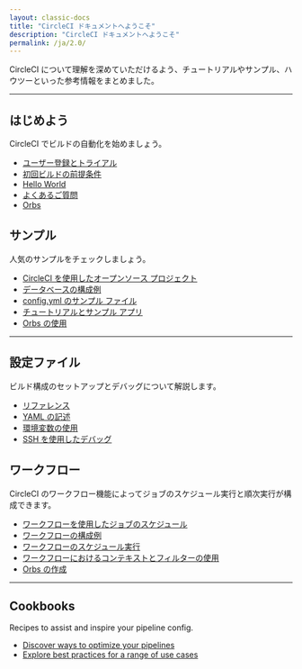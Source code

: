 ```yaml
---
layout: classic-docs
title: "CircleCI ドキュメントへようこそ"
description: "CircleCI ドキュメントへようこそ"
permalink: /ja/2.0/
---
```


CircleCI について理解を深めていただけるよう、チュートリアルやサンプル、ハウツーといった参考情報をまとめました。

<hr class="hidden-xs" />

<div class="row">
  <div class="col-xs-12 col-sm-6">
    <h2>はじめよう</h2>
    <p>CircleCI でビルドの自動化を始めましょう。</p>
    <ul>
      <li><a href="{{ site.baseurl }}/ja/2.0/first-steps/">ユーザー登録とトライアル</a></li>
      <li><a href="{{ site.baseurl }}/ja/2.0/getting-started/">初回ビルドの前提条件</a></li>
      <li><a href="{{ site.baseurl }}/ja/2.0/hello-world/">Hello World</a></li>
      <li><a href="{{ site.baseurl }}/ja/2.0/faq/">よくあるご質問</a></li>
      <li><a href="{{ site.baseurl }}/ja/2.0/orb-intro/">Orbs</a></li>
    </ul>
  </div>
  <div class="col-xs-12 col-sm-6">
    <h2>サンプル</h2>
    <p>人気のサンプルをチェックしましょう。</p>
    <ul>
        <li><a href="{{ site.baseurl }}/ja/2.0/example-configs/">CircleCI を使用したオープンソース プロジェクト</a></li>
        <li><a href="{{ site.baseurl }}/ja/2.0/postgres-config/">データベースの構成例</a></li>
        <li><a href="{{ site.baseurl }}/ja/2.0/sample-config/">config.yml のサンプル ファイル</a></li>
        <li><a href="{{ site.baseurl }}/ja/2.0/tutorials/">チュートリアルとサンプル アプリ</a></li>
        <li><a href="{{ site.baseurl }}/ja/2.0/using-orbs/">Orbs の使用</a></li>
      </ul>
  </div>
  <div class="col-xs-12">
    <hr />
  </div>
  <div class="col-xs-12 col-sm-6">
    <h2>設定ファイル</h2>
    <p>ビルド構成のセットアップとデバッグについて解説します。</p>
    <ul>
      <li><a href="{{ site.baseurl }}/ja/2.0/configuration-reference/">リファレンス</a></li>
      <li><a href="{{ site.baseurl }}/ja/2.0/writing-yaml/">YAML の記述</a></li>
      <li><a href="{{ site.baseurl }}/ja/2.0/env-vars/">環境変数の使用</a></li>
      <li><a href="{{ site.baseurl }}/ja/2.0/ssh-access-jobs/">SSH を使用したデバッグ</a></li>
    </ul>
  </div>
  <div class="col-xs-12 col-sm-6">
    <h2>ワークフロー</h2>
    <p>CircleCI のワークフロー機能によってジョブのスケジュール実行と順次実行が構成できます。</p>
    <ul>
      <li><a href="{{ site.baseurl }}/ja/2.0/workflows/">ワークフローを使用したジョブのスケジュール</a></li>
      <li><a href="{{ site.baseurl }}/ja/2.0/workflows/#ワークフローの構成例">ワークフローの構成例</a></li>
      <li><a href="{{ site.baseurl }}/ja/2.0/workflows/#ワークフローのスケジュール実行">ワークフローのスケジュール実行</a></li>
      <li><a href="{{ site.baseurl }}/ja/2.0/workflows/#ワークフローにおけるコンテキストとフィルターの使用">ワークフローにおけるコンテキストとフィルターの使用</a></li>
      <li><a href="{{ site.baseurl }}/ja/2.0/creating-orbs/">Orbs の作成</a></li>
    </ul>
  </div>
   <div class="col-xs-12">
    <hr />
  </div>
   <div class="col-xs-12 col-sm-6">
    <h2>Cookbooks</h2>
    <p>Recipes to assist and inspire your pipeline config.</p>
    <ul>
      <li><a href="{{ site.baseurl }}/ja/2.0/reusing-config/">Discover ways to optimize your pipelines</a></li>
      <li><a href="{{ site.baseurl }}/2.0/configuration-cookbook">Explore best practices for a range of use cases</a></li>
    </ul>
  </div>
</div>
